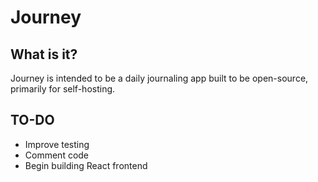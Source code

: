 # Journey
## What is it?
Journey is intended to be a daily journaling app built to be open-source, primarily for self-hosting.

## TO-DO
- Improve testing
- Comment code
- Begin building React frontend